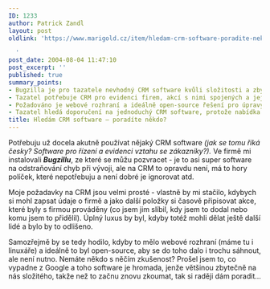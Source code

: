 ```yaml
---
ID: 1233
author: Patrick Zandl
layout: post
oldlink: 'https://www.marigold.cz/item/hledam-crm-software-poradite-nekdo

  '
post_date: 2004-08-04 11:47:10
post_excerpt: ''
published: true
summary_points:
- Bugzilla je pro tazatele nevhodný CRM software kvůli složitosti a zbytečným políčkům.
- Tazatel potřebuje CRM pro evidenci firem, akcí s nimi spojených a jejich přiřazení.
- Požadováno je webové rozhraní a ideálně open-source řešení pro úpravy.
- Tazatel hledá doporučení na jednoduchý CRM software, protože nabídka je příliš široká.
title: Hledám CRM software – poradíte někdo?
---
```


<p>
Potřebuju už docela akutně používat nějaký CRM software <em>(jak se tomu říká česky? Software pro řízení a evidenci vztahu se zákazníky?).</em> Ve firmě mi instalovali <strong><em>Bugzillu</em></strong>, ze které se můžu pozvracet - je to asi super software na odstraňování chyb při vývoji, ale na CRM to opravdu není, má to hory políček, které nepotřebuju a není dobré je ignorovat atd. </p>
<p>
Moje požadavky na CRM jsou velmi prosté - vlastně by mi stačilo, kdybych si mohl zapsat údaje o firmě a jako další položky si časově připisovat akce, které byly s firmou prováděny (co jsem jim slíbil, kdy jsem to dodal nebo komu jsem to přidělil). Úplný luxus by byl, kdyby totéž mohli dělat ještě další lidé a bylo by to odlišeno. </p>
<p>
Samozřejmě by se tedy hodilo, kdyby to mělo webové rozhraní (máme tu i linuxáře) a ideálně to byl open-source, aby se do toho dalo i trochu sáhnout, ale není nutno. Nemáte někdo s něčím zkušenost? Prošel jsem to, co vypadne z Google a toho software je hromada, jenže většinou zbytečně na nás složitého, takže než to začnu znovu zkoumat, tak si raději dám poradit...</p>